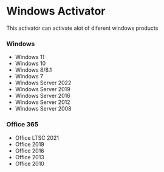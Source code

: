 Windows Activator
================
This activator can activate alot of diferent windows products

### Windows
- Windows 11
- Windows 10
- Windows 8/8.1
- Windows 7
- Windows Server 2022
- Windows Server 2019
- Windows Server 2016
- Windows Server 2012
- Windows Server 2008

### Office 365
- Office LTSC 2021
- Office 2019
- Office 2016
- Office 2013
- Office 2010


